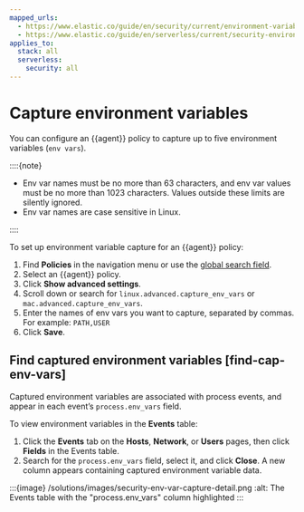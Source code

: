 ```yaml
---
mapped_urls:
  - https://www.elastic.co/guide/en/security/current/environment-variable-capture.html
  - https://www.elastic.co/guide/en/serverless/current/security-environment-variable-capture.html
applies_to:
  stack: all
  serverless:
    security: all
---
```


# Capture environment variables

You can configure an {{agent}} policy to capture up to five environment variables (`env vars`).

::::{note}
* Env var names must be no more than 63 characters, and env var values must be no more than 1023 characters. Values outside these limits are silently ignored.
* Env var names are case sensitive in Linux.

::::


To set up environment variable capture for an {{agent}} policy:

1. Find **Policies** in the navigation menu or use the [global search field](/explore-analyze/find-and-organize/find-apps-and-objects.md).
2. Select an {{agent}} policy.
3. Click **Show advanced settings**.
4. Scroll down or search for `linux.advanced.capture_env_vars` or `mac.advanced.capture_env_vars`.
5. Enter the names of env vars you want to capture, separated by commas. For example: `PATH,USER`
6. Click **Save**.


## Find captured environment variables [find-cap-env-vars]

Captured environment variables are associated with process events, and appear in each event’s `process.env_vars` field.

To view environment variables in the **Events** table:

1. Click the **Events** tab on the **Hosts**, **Network**, or **Users** pages, then click **Fields** in the Events table.
2. Search for the `process.env_vars` field, select it, and click **Close**. A new column appears containing captured environment variable data.

:::{image} /solutions/images/security-env-var-capture-detail.png
:alt: The Events table with the "process.env_vars" column highlighted
:::
